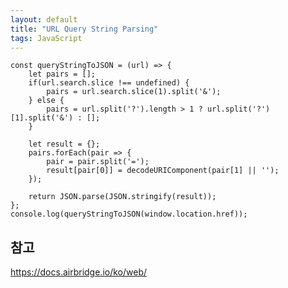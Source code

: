 ```yaml
---
layout: default
title: "URL Query String Parsing"
tags: JavaScript
---
```


<pre><code class="javascript">const queryStringToJSON = (url) => {
    let pairs = [];
    if(url.search.slice !== undefined) {
        pairs = url.search.slice(1).split('&');
    } else {
        pairs = url.split('?').length > 1 ? url.split('?')[1].split('&') : [];
    }

    let result = {};
    pairs.forEach(pair => {
        pair = pair.split('=');
        result[pair[0]] = decodeURIComponent(pair[1] || '');
    });

    return JSON.parse(JSON.stringify(result));
};
console.log(queryStringToJSON(window.location.href));
</code></pre>

## 참고
<a href="https://docs.airbridge.io/ko/web/">https://docs.airbridge.io/ko/web/</a>
